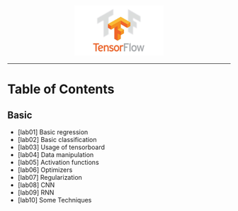 <p align="center"><img width="40%" src="Basic/image/tensorflow_logo.jpeg" /></p>

--------------------------------------------------------------------------------

# Table of Contents

## Basic

* [lab01] Basic regression
* [lab02] Basic classification 
* [lab03] Usage of tensorboard
* [lab04] Data manipulation
* [lab05] Activation functions
* [lab06] Optimizers
* [lab07] Regularization
* [lab08] CNN
* [lab09] RNN
* [lab10] Some Techniques
